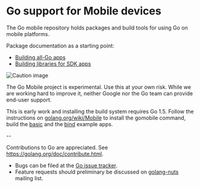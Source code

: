 # Go support for Mobile devices

The Go mobile repository holds packages and build tools for using Go on mobile platforms.

Package documentation as a starting point:

- [Building all-Go apps](https://github.com/StartisIOT/gomobile/app)
- [Building libraries for SDK apps](https://github.com/StartisIOT/gomobile/cmd/gobind)

![Caution image](doc/caution.png)

The Go Mobile project is experimental. Use this at your own risk.
While we are working hard to improve it, neither Google nor the Go
team can provide end-user support.

This is early work and installing the build system requires Go 1.5.
Follow the instructions on
[golang.org/wiki/Mobile](https://golang.org/wiki/Mobile)
to install the gomobile command, build the
[basic](https://github.com/StartisIOT/gomobile/example/basic)
and the [bind](https://github.com/StartisIOT/gomobile/example/bind) example apps.

--

Contributions to Go are appreciated. See https://golang.org/doc/contribute.html.

* Bugs can be filed at the [Go issue tracker](https://golang.org/issue/new?title=x/mobile:+).
* Feature requests should preliminary be discussed on
[golang-nuts](https://groups.google.com/forum/#!forum/golang-nuts)
mailing list.
